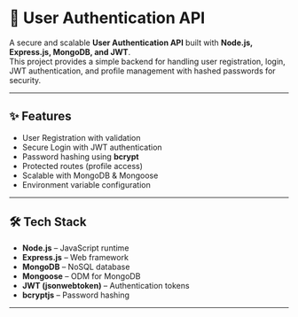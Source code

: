 # 🔐 User Authentication API

A secure and scalable **User Authentication API** built with **Node.js, Express.js, MongoDB, and JWT**.  
This project provides a simple backend for handling user registration, login, JWT authentication, and profile management with hashed passwords for security.

---

## ✨ Features
-  User Registration with validation  
-  Secure Login with JWT authentication  
-  Password hashing using **bcrypt**  
-  Protected routes (profile access)  
-  Scalable with MongoDB & Mongoose  
-  Environment variable configuration  

---

## 🛠️ Tech Stack
- **Node.js** – JavaScript runtime  
- **Express.js** – Web framework  
- **MongoDB** – NoSQL database  
- **Mongoose** – ODM for MongoDB  
- **JWT (jsonwebtoken)** – Authentication tokens  
- **bcryptjs** – Password hashing  

---

